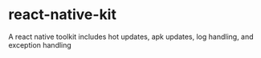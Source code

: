# react-native-kit
 A react native toolkit includes hot updates, apk updates, log handling, and exception handling
